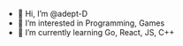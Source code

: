 - 👋 Hi, I’m @adept-D
- 👀 I’m interested in Programming, Games 
- 🌱 I’m currently learning Go, React, JS, C++


<!---
adept-D/adept-D is a ✨ special ✨ repository because its `README.md` (this file) appears on your GitHub profile.
You can click the Preview link to take a look at your changes.
--->
